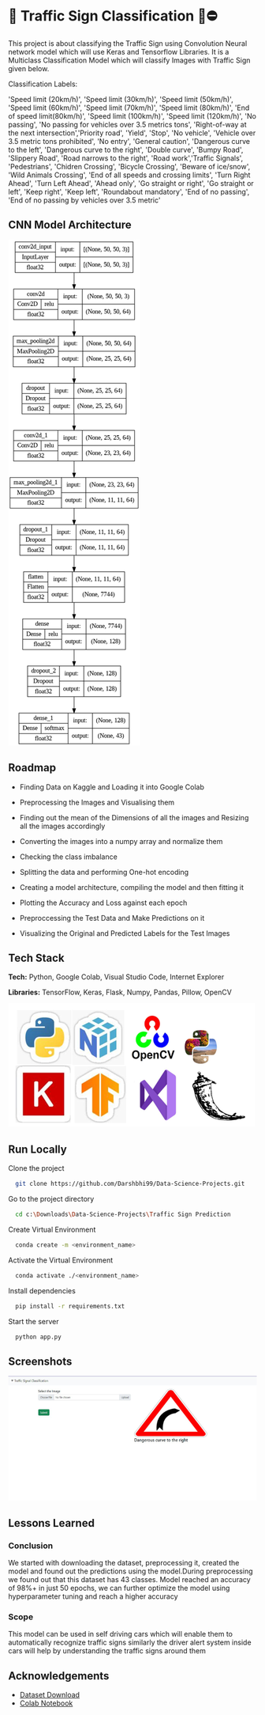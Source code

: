 
# 🚦 Traffic Sign Classification 🚸⛔

This project is about classifying the Traffic Sign using
Convolution Neural network model which will use Keras 
and Tensorflow Libraries. It is a Multiclass Classification Model 
which will classify Images with Traffic Sign given below.

Classification Labels:

'Speed limit (20km/h)', 'Speed limit (30km/h)', 'Speed limit (50km/h)', 'Speed limit (60km/h)',
'Speed limit (70km/h)', 'Speed limit (80km/h)', 'End of speed limit(80km/h)', 'Speed limit (100km/h)',
'Speed limit (120km/h)', 'No passing', 'No passing for vehicles over 3.5 metrics tons',
'Right-of-way at the next intersection','Priority road', 'Yield', 'Stop', 'No vehicle',
'Vehicle over 3.5 metric tons prohibited', 'No entry', 'General caution', 'Dangerous curve to the left',
'Dangerous curve to the right', 'Double curve', 'Bumpy Road', 'Slippery Road', 'Road narrows to the right',
'Road work','Traffic Signals', 'Pedestrians', 'Chidren Crossing', 'Bicycle Crossing', 'Beware of ice/snow',
'Wild Animals Crossing', 'End of all speeds and crossing limits', 'Turn Right Ahead', 'Turn Left Ahead',
'Ahead only', 'Go straight or right', 'Go straight or left', 'Keep right', 'Keep left',
'Roundabout mandatory', 'End of no passing', 'End of no passing by vehicles over 3.5 metric'

## CNN Model Architecture

![Model](https://github.com/Darshbhi99/Data-Science-Projects/blob/main/Traffic%20Sign%20Prediction/static/model.png?raw=true)

## Roadmap

- Finding Data on Kaggle and Loading it into Google 
  Colab

- Preprocessing the Images and Visualising them

- Finding out the mean of the Dimensions of all 
  the images and Resizing all the images accordingly

- Converting the images into a numpy array and 
  normalize them 

- Checking the class imbalance

- Splitting the data and performing One-hot encoding

- Creating a model architecture, compiling the model 
  and then fitting it

- Plotting the Accuracy and Loss against each epoch

- Preproccessing the Test Data and Make Predictions 
  on it

- Visualizing the Original and Predicted Labels for 
  the Test Images  



## Tech Stack

**Tech:** Python, Google Colab, Visual Studio Code, 
          Internet Explorer

**Libraries:** TensorFlow, Keras, Flask, Numpy, Pandas,
               Pillow, OpenCV 


![Logo](https://raw.githubusercontent.com/Darshbhi99/Data-Science-Projects/main/Traffic%20Sign%20Prediction/logo.png)


## Run Locally

Clone the project

```bash
  git clone https://github.com/Darshbhi99/Data-Science-Projects.git
```

Go to the project directory

```bash
  cd c:\Downloads\Data-Science-Projects\Traffic Sign Prediction
```

Create Virtual Environment

```bash
  conda create -m <environment_name>
```

Activate the Virtual Environment

```bash
  conda activate ./<environment_name>
```

Install dependencies

```bash
  pip install -r requirements.txt
```

Start the server

```bash
  python app.py
```


## Screenshots

![App Screenshot](https://github.com/Darshbhi99/Data-Science-Projects/blob/main/Traffic%20Sign%20Prediction/static/Traffic%20Signal%20Classifier.png?raw=true)


## Lessons Learned

### Conclusion
We started with downloading the dataset, preprocessing it, 
created the model and found out the predictions using the
model.During preprocessing we found out that this dataset
has 43 classes. Model reached an accuracy of 98%+ in just
50 epochs, we can further optimize the model using hyperparameter
tuning and reach a higher accuracy

### Scope
This model can be used in self driving cars which will 
enable them to automatically recognize traffic signs 
similarly the driver alert system inside cars will help 
by understanding the traffic signs around them

## Acknowledgements

 - [Dataset Download](https://www.kaggle.com/datasets/meowmeowmeowmeowmeow/gtsrb-german-traffic-sign)
 - [Colab Notebook](https://colab.research.google.com/drive/1MNjUMPTZmWgUoQpKfczOUnHsYSBmC6o4?usp=share_link)

